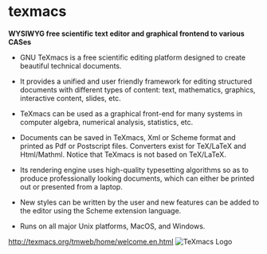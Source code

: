 # texmacs
**WYSIWYG free scientific text editor and graphical frontend to various CASes**

*    GNU TeXmacs is a free scientific editing platform designed to create beautiful technical documents.

*    It provides a unified and user friendly framework for editing structured documents with different types of content: text, mathematics, graphics, interactive content, slides, etc.

*    TeXmacs can be used as a graphical front-end for many systems in computer algebra, numerical analysis, statistics, etc.

*    Documents can be saved in TeXmacs, Xml or Scheme format and printed as Pdf or Postscript files. Converters exist for TeX/LaTeX and Html/Mathml. Notice that TeXmacs is not based on TeX/LaTeX.

*    Its rendering engine uses high-quality typesetting algorithms so as to produce professionally looking documents, which can either be printed out or presented from a laptop.

*    New styles can be written by the user and new features can be added to the editor using the Scheme extension language.

*    Runs on all major Unix platforms, MacOS, and Windows.

http://texmacs.org/tmweb/home/welcome.en.html  ![TeXmacs Logo](http://texmacs.org/tmweb/images/TeXmacs.png)
